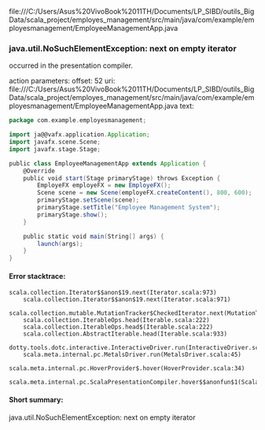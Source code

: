 file:///C:/Users/Asus%20VivoBook%2011TH/Documents/LP_SIBD/outils_BigData/scala_project/employes_management/src/main/java/com/example/employesmanagement/EmployeeManagementApp.java
### java.util.NoSuchElementException: next on empty iterator

occurred in the presentation compiler.

action parameters:
offset: 52
uri: file:///C:/Users/Asus%20VivoBook%2011TH/Documents/LP_SIBD/outils_BigData/scala_project/employes_management/src/main/java/com/example/employesmanagement/EmployeeManagementApp.java
text:
```scala
package com.example.employesmanagement;

import ja@@vafx.application.Application;
import javafx.scene.Scene;
import javafx.stage.Stage;

public class EmployeeManagementApp extends Application {
    @Override
    public void start(Stage primaryStage) throws Exception {
        EmployeFX employeFX = new EmployeFX();
        Scene scene = new Scene(employeFX.createContent(), 800, 600);
        primaryStage.setScene(scene);
        primaryStage.setTitle("Employee Management System");
        primaryStage.show();
    }

    public static void main(String[] args) {
        launch(args);
    }
}

```



#### Error stacktrace:

```
scala.collection.Iterator$$anon$19.next(Iterator.scala:973)
	scala.collection.Iterator$$anon$19.next(Iterator.scala:971)
	scala.collection.mutable.MutationTracker$CheckedIterator.next(MutationTracker.scala:76)
	scala.collection.IterableOps.head(Iterable.scala:222)
	scala.collection.IterableOps.head$(Iterable.scala:222)
	scala.collection.AbstractIterable.head(Iterable.scala:933)
	dotty.tools.dotc.interactive.InteractiveDriver.run(InteractiveDriver.scala:168)
	scala.meta.internal.pc.MetalsDriver.run(MetalsDriver.scala:45)
	scala.meta.internal.pc.HoverProvider$.hover(HoverProvider.scala:34)
	scala.meta.internal.pc.ScalaPresentationCompiler.hover$$anonfun$1(ScalaPresentationCompiler.scala:342)
```
#### Short summary: 

java.util.NoSuchElementException: next on empty iterator